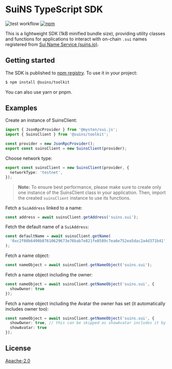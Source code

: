 # SuiNS TypeScript SDK

![test workflow](https://github.com/SuiNSdapp/toolkit/actions/workflows/e2e-test.yml/badge.svg)
[![npm](https://img.shields.io/npm/v/@suins/toolkit?&color=brightgreen)](https://www.npmjs.com/package/@suins/toolkit)

This is a lightweight SDK (1kB minified bundle size), providing utility classes and functions for applications to interact with on-chain `.sui` names registered from [Sui Name Service (suins.io)](https://suins.io).

## Getting started

The SDK is published to [npm registry](https://www.npmjs.com/package/@suins/toolkit). To use it in your project:

```bash
$ npm install @suins/toolkit
```

You can also use yarn or pnpm.

## Examples

Create an instance of SuinsClient:

```typescript
import { JsonRpcProvider } from '@mysten/sui.js';
import { SuinsClient } from '@suins/toolkit';

const provider = new JsonRpcProvider();
export const suinsClient = new SuinsClient(provider);
```

Choose network type:

```typescript
export const suinsClient = new SuinsClient(provider, {
  networkType: 'testnet',
});
```

> **Note:** To ensure best performance, please make sure to create only one instance of the SuinsClient class in your application. Then, import the created `suinsClient` instance to use its functions.

Fetch a `SuiAddress` linked to a name:

```typescript
const address = await suinsClient.getAddress('suins.sui');
```

Fetch the default name of a `SuiAddress`:

```typescript
const defaultName = await suinsClient.getName(
  '0xc2f08b6490b87610629673e76bab7e821fe8589c7ea6e752ea5dac2a4d371b41',
);
```

Fetch a name object:

```typescript
const nameObject = await suinsClient.getNameObject('suins.sui');
```

Fetch a name object including the owner:

```typescript
const nameObject = await suinsClient.getNameObject('suins.sui', {
  showOwner: true
});
```

Fetch a name object including the Avatar the owner has set (it automatically includes owner too):

```typescript
const nameObject = await suinsClient.getNameObject('suins.sui', {
  showOwner: true, // this can be skipped as showAvatar includes it by default
  showAvatar: true
});
```

## License

[Apache-2.0](https://github.com/SuiNSdapp/toolkit/blob/main/LICENSE)
